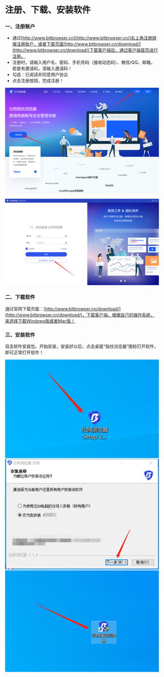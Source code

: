 # 注册、下载、安装软件

### 一、注册账户

* 通过[http://www.bitbrowser.cn](http://www.bitbrowser.cn/)右上角注册链接注册账户，或者下载页面[http://www.bitbrowser.cn/download/](http://www.bitbrowser.cn/download/)下载客户端后，通过客户端首页进行注册。
* 注册时，请输入用户名、密码、手机号码（接收动态码）、微信/QQ、邮箱，若是有邀请码，请输入邀请码！
* 勾选：已阅读并同意用户协议
* 点击注册按钮，完成注册！

![](<../../.gitbook/assets/1 (2).png>)

![](<../../.gitbook/assets/2 (1).png>)

### 二、下载软件

通过官网下载页面：[http://www.bitbrowser.cn/download/](http://www.bitbrowser.cn/download/)，下载客户端，根据自己的操作系统，来选择下载Windows版或者Mac版！

### 三、安装软件

双击软件安装包，开始安装，安装好以后，点击桌面“指纹浏览器”图标打开软件，即可正常打开软件！

![](<../../.gitbook/assets/3 (9).png>) ![](<../../.gitbook/assets/4 (1).png>) ![](<../../.gitbook/assets/5 (3).png>)

